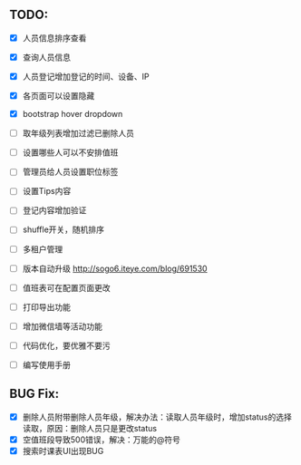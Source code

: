 ## TODO:

- [x] 人员信息排序查看
- [x] 查询人员信息
- [x] 人员登记增加登记的时间、设备、IP
- [x] 各页面可以设置隐藏
- [x] bootstrap hover dropdown
- [ ] 取年级列表增加过滤已删除人员
- [ ] 设置哪些人可以不安排值班
- [ ] 管理员给人员设置职位标签
- [ ] 设置Tips内容
- [ ] 登记内容增加验证
- [ ] shuffle开关，随机排序
- [ ] 多租户管理
- [ ] 版本自动升级 http://sogo6.iteye.com/blog/691530
- [ ] 值班表可在配置页面更改
- [ ] 打印导出功能
- [ ] 增加微信墙等活动功能
- [ ] 代码优化，要优雅不要污
- [ ] 编写使用手册


## BUG Fix:

- [x] 删除人员附带删除人员年级，解决办法：读取人员年级时，增加status的选择读取，原因：删除人员只是更改status
- [x] 空值班段导致500错误，解决：万能的@符号
- [x] 搜索时课表UI出现BUG